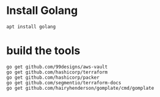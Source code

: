 # Install Golang
```apt install golang```

# build the tools
```
go get github.com/99designs/aws-vault
go get github.com/hashicorp/terraform
go get github.com/hashicorp/packer
go get github.com/segmentio/terraform-docs
go get github.com/hairyhenderson/gomplate/cmd/gomplate
```
